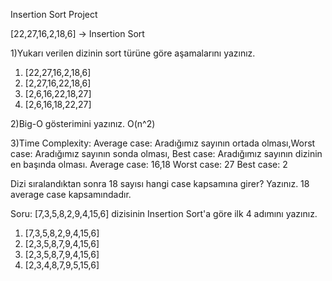 Insertion Sort Project

[22,27,16,2,18,6] -> Insertion Sort

1)Yukarı verilen dizinin sort türüne göre aşamalarını yazınız.
1) [22,27,16,2,18,6] 
2) [2,27,16,22,18,6] 
3) [2,6,16,22,18,27] 
4) [2,6,16,18,22,27] 

2)Big-O gösterimini yazınız.
  O(n^2)
  
3)Time Complexity: Average case: Aradığımız sayının ortada olması,Worst case: Aradığımız sayının sonda olması, Best case: Aradığımız sayının dizinin en başında olması.
  Average case: 16,18 Worst case: 27  Best case: 2
  
Dizi sıralandıktan sonra 18 sayısı hangi case kapsamına girer? Yazınız.
  18 average case kapsamındadır.


Soru: [7,3,5,8,2,9,4,15,6] dizisinin Insertion Sort'a göre ilk 4 adımını yazınız.
  1) [7,3,5,8,2,9,4,15,6]
  2) [2,3,5,8,7,9,4,15,6]
  3) [2,3,5,8,7,9,4,15,6]
  4) [2,3,4,8,7,9,5,15,6]

